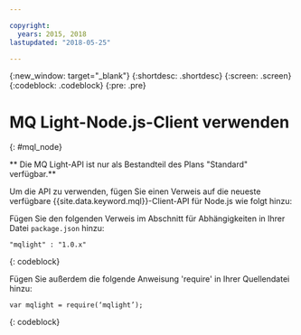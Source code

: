 ```yaml
---

copyright:
  years: 2015, 2018
lastupdated: "2018-05-25"

---
```


{:new_window: target="_blank"}
{:shortdesc: .shortdesc}
{:screen: .screen}
{:codeblock: .codeblock}
{:pre: .pre}

<!-- 12/11/18: info moved to eventstreams099.md, moved because of doc app changes -->
# MQ Light-Node.js-Client verwenden 
{: #mql_node}

** Die MQ Light-API ist nur als Bestandteil des Plans "Standard" verfügbar.**
<br/>

Um die API zu verwenden, fügen Sie einen Verweis auf die neueste verfügbare {{site.data.keyword.mql}}-Client-API für Node.js wie folgt hinzu:

Fügen Sie den folgenden Verweis im Abschnitt für Abhängigkeiten in Ihrer Datei <code>package.json</code> hinzu:

<pre class="pre"><code>"mqlight" : "1.0.x"</code></pre>
{: codeblock}

Fügen Sie außerdem die folgende Anweisung 'require' in Ihrer Quellendatei hinzu:

<pre class="pre"><code>var mqlight = require(‘mqlight’);</code></pre>
{: codeblock}

<!-- Comment from Andrew
Instructions for getting started, with links for more info
Simple send source and receive source in-line

-->


